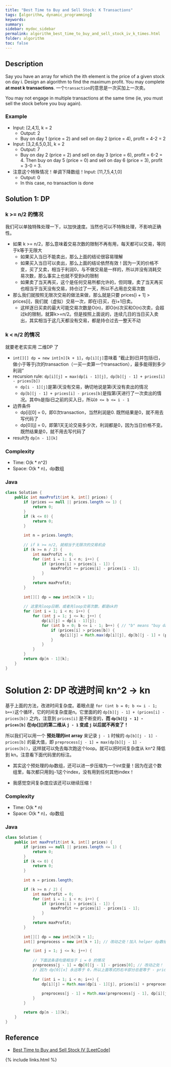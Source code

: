 ```yaml
---
title: "Best Time to Buy and Sell Stock: K Transactions"
tags: [algorithm, dynamic_programming]
keywords:
summary:
sidebar: mydoc_sidebar
permalink: algorithm_best_time_to_buy_and_sell_stock_iv_k_times.html
folder: algorithm
toc: false
---
```


## Description
Say you have an array for which the ith element is the price of a given stock on day i.
Design an algorithm to find the maximum profit. You may complete **at most k transactions**.
一个`transaction`的意思是一次买加上一次卖。

You may not engage in multiple transactions at the same time (ie, you must sell the stock before you buy again).

### Example
* Input: [2,4,1], k = 2
  * Output: 2
  * Buy on day 1 (price = 2) and sell on day 2 (price = 4), profit = 4-2 = 2
* Input: [3,2,6,5,0,3], k = 2
  * Output: 7
  * Buy on day 2 (price = 2) and sell on day 3 (price = 6), profit = 6-2 = 4. Then buy on day 5 (price = 0) and sell on day 6 (price = 3), profit = 3-0 = 3.
* 注意这个特殊情况！单调下降数组！Input: [11,7,5,4,1,0]
  * Output: 0
  * In this case, no transaction is done

## Solution 1: DP
### k >= n/2 的情况
我们可以单独特殊处理一下，以加快速度。当然也可以不特殊处理，不影响正确性。
* 如果 k >= n/2，那么意味着交易次数的限制不再有用，每天都可以交易，等同于k等于无限大
  * 如果买入当日不能卖出，那么上面的结论很容易理解
  * 如果买入当日可以卖出，那么上面的结论依然有效！因为一天的价格不变，买了又卖，相当于利润0，与不做交易是一样的，所以并没有消耗交易次数，那么事实上也就不受到k的限制
  * 如果卖了当天再买，这个是任何交易所都允许的，但同理，卖了当天再买也相当于当天没有交易，持仓过了一天，所以不占用总交易次数
* 那么我们就按照无限次交易的做法来做，那么就是只要 prices[i + 1] > prices[i]，我们就（虚拟）交易一次，即在i日买，在i+1日卖。
  * 这样逐日买卖的最大可能交易次数是O(n)，即O(n)次买和O(n)次卖，会超过k的限制，就算k>=n/2。但是按照上面说的，连续几日的当日买入卖出，其实相当于这几天都没有交易，都是持仓过去一整天不动

### k < n/2 的情况
就要老老实实用 二维DP 了
* `int[][] dp = new int[n][k + 1]`，`dp[i][j]`意味着 “截止到i日并包括i日，做小于等于j次的transaction（一买一卖算一个transaction），最多能得到多少利润”
* recursion rule: `dp[i][j] = max(dp[i - 1][j], dp[b][j - 1] + prices[i] - prices[b])`
  * `dp[i - 1][j]`是第i天没有交易，确切地说是第i天没有卖出的情况
  * `dp[b][j - 1] + prices[i] - prices[b]`是指第i天进行了一次卖出的情况。其中`b`是指i日之前的买入日，所以`0 <= b <= i - 1`
* 边界条件
  * dp[i][0] = 0，即0次transaction，当然利润是0. 既然结果是0，就不用去写代码了
  * dp[0][j] = 0，即第1天无论交易多少次，利润都是0，因为当日价格不变。既然结果是0，就不用去写代码了
* result为 `dp[n - 1][k]`

### Complexity
* Time: O(k * n^2)
* Space: O(k * n)，dp数组

### Java
```java
class Solution {
    public int maxProfit(int k, int[] prices) {
        if (prices == null || prices.length <= 1) {
            return 0;
        }
        if (k <= 0) {
            return 0;
        }
        
        int n = prices.length;
        
        // if k >= n/2, 就相当于无限次的交易机会
        if (k >= n / 2) {
            int maxProfit = 0;
            for (int i = 1; i < n; i++) { 
                if (prices[i] > prices[i - 1]) {
                    maxProfit += prices[i] - prices[i - 1];
                }
            }
            return maxProfit;
        }
        
        int[][] dp = new int[n][k + 1];
        
        // 这里先loop日期，或者先loop交易次数，都是ok的
        for (int i = 1; i < n; i++) {
            for (int j = 1; j <= k; j++) {
                dp[i][j] = dp[i - 1][j];
                for (int b = 0; b <= i - 1; b++) { // "b" means "buy date"
                    if (prices[i] > prices[b]) {
                        dp[i][j] = Math.max(dp[i][j], dp[b][j - 1] + (prices[i] - prices[b]));
                    }
                }
            }
        }
        return dp[n - 1][k];
    }
}
```

# Solution 2: DP 改进时间 kn^2 -> kn
基于上面的方法，改进时间复杂度。着眼点是 `for (int b = 0; b <= i - 1; b++)`这个循环，它的时间复杂度是n。它里面的的 `dp[b][j - 1] + (prices[i] - prices[b])` 之内，注意到 `prices[i]` 是不断变的，**而 `dp[b][j - 1] - prices[b]` 在dp[][]的第二维从 `j - 1` 变成 `j` 以后就不再变了！**

所以我们可以用一个 **预处理的int array** 来记录 `j - 1` 时候的 `dp[b][j - 1] - prices[b]` 的最大值，即 `preprocess[j - 1] = max(dp[b][j - 1] - prices[b])`，这样就可以免去每次跑这个loop。就可以把时间复杂度从 kn^2 降低到 kn。注意看下面代码里的标注。

* 其实这个预处理的dp数组，还可以进一步压缩为一个int变量！因为在这个数组里，每次都只用到j-1这个index，没有用到任何其他index！

* 我感觉空间复杂度应该还可以继续压缩！

### Complexity
* Time: O(k * n)
* Space: O(k * n)，dp数组

### Java
```java
class Solution {
    public int maxProfit(int k, int[] prices) {
        if (prices == null || prices.length <= 1) {
            return 0;
        }
        if (k <= 0) {
            return 0;
        }
        
        int n = prices.length;

        if (k >= n / 2) {
            int maxProfit = 0;
            for (int i = 1; i < n; i++) { 
                if (prices[i] > prices[i - 1]) {
                    maxProfit += prices[i] - prices[i - 1];
                }
            }
            return maxProfit;
        }
        
        int[][] dp = new int[n][k + 1];
        int[] preprocess = new int[k + 1]; // 改动之处！加入 helper dp数组

        for (int j = 1; j <= k; j++) {
        
            // 下面这条语句是相当于 i = 0 的情况
            preprocess[j - 1] = dp[0][j - 1] - prices[0]; // 改动之处！
            // 因为 dp[0][x] 永远等于 0，所以上面等式的右半部分总是等于 - prices[0]
            
            for (int i = 1; i < n; i++) {                
                dp[i][j] = Math.max(dp[i - 1][j], prices[i] + preprocess[j - 1]);
                
                preprocess[j - 1] = Math.max(preprocess[j - 1], dp[i][j - 1] - prices[i]); // 改动之处！
            }
        }

        return dp[n - 1][k];
    }
}
```

## Reference
* [Best Time to Buy and Sell Stock IV [LeetCode]](https://leetcode.com/problems/best-time-to-buy-and-sell-stock-iv/description/)

{% include links.html %}
